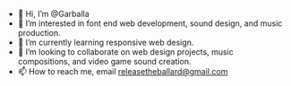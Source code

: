 - 👋 Hi, I’m @Garballa
- 👀 I’m interested in font end web development, sound design, and music production.
- 🌱 I’m currently learning responsive web design.
- 💞️ I’m looking to collaborate on web design projects, music compositions, and video game sound creation.
- 📫 How to reach me, email releasetheballard@gmail.com

<!---
Garballa/Garballa is a ✨ special ✨ repository because its `README.md` (this file) appears on your GitHub profile.
You can click the Preview link to take a look at your changes.
--->
